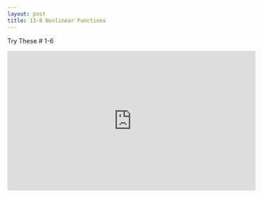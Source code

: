 ```yaml
---
layout: post
title: 13-8 Nonlinear Functions
---
```

Try These # 1-6 
<iframe width="560" height="315" src="https://www.youtube.com/embed/lHwyKaonCqM" frameborder="0" allow="autoplay; encrypted-media" allowfullscreen></iframe>

